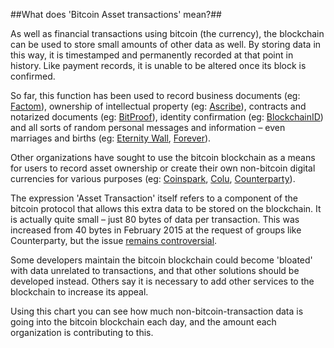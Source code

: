 
##What does 'Bitcoin Asset transactions' mean?##

As well as financial transactions using bitcoin (the currency), the blockchain can be used to store small amounts of other data as well. By storing data in this way, it is timestamped and permanently recorded at that point in history. Like payment records, it is unable to be altered once its block is confirmed. 

So far, this function has been used to record business documents (eg: [Factom](http://factom.org/)), ownership of intellectual property (eg: [Ascribe](https://www.ascribe.io/ )), contracts and notarized documents (eg: [BitProof](https://bitproof.io/)), identity confirmation (eg: [BlockchainID](https://github.com/okTurtles/blockchainid)) and all sorts of random personal messages and information – even marriages and births (eg: [Eternity Wall](http://eternitywall.it/), [Forever](https://forever.btcc.com/)).

Other organizations have sought to use the bitcoin blockchain as a means for users to record asset ownership or create their own non-bitcoin digital currencies for various purposes (eg: [Coinspark](http://coinspark.org/), [Colu](https://www.colu.co/), [Counterparty](http://counterparty.io/)).

The expression 'Asset Transaction' itself refers to a component of the bitcoin protocol that allows this extra data to be stored on the blockchain. It is actually quite small – just 80 bytes of data per transaction. This was increased from 40 bytes in February 2015 at the request of groups like Counterparty, but the issue [remains controversial](http://www.coindesk.com/developers-battle-bitcoin-block-chain/). 

Some developers maintain the bitcoin blockchain could become 'bloated' with data unrelated to transactions, and that other solutions should be developed instead. Others say it is necessary to add other services to the blockchain to increase its appeal.

Using this chart you can see how much non-bitcoin-transaction data is going into the bitcoin blockchain each day, and the amount each organization is contributing to this.

